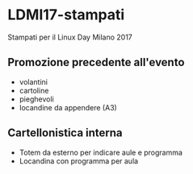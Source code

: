 # LDMI17-stampati
Stampati per il Linux Day Milano 2017
## Promozione precedente all'evento
- volantini
- cartoline
- pieghevoli
- locandine da appendere (A3)
## Cartellonistica interna
- Totem da esterno per indicare aule e programma
- Locandina con programma per aula
